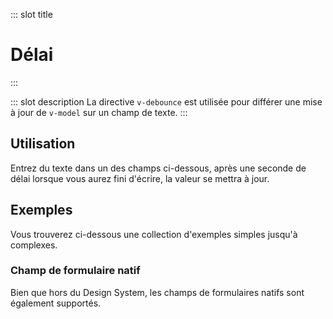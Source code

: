 ::: slot title
# Délai
:::

::: slot description
La directive `v-debounce` est utilisée pour différer une mise à jour de `v-model` sur un champ de texte.
:::

<!-- Cette directive peut par exemple être utilisée lors de l'appel à une URL suite à l'entrée d'un utilisateur dans un champ de recherche. -->

## Utilisation

Entrez du texte dans un des champs ci-dessous, après une seconde de délai lorsque vous aurez fini d'écrire, la valeur se mettra à jour.

<Example eager value="directives/debounce/examples/debounce" />

## Exemples

Vous trouverez ci-dessous une collection d'exemples simples jusqu'à complexes.

### Champ de formulaire natif

Bien que hors du Design System, les champs de formulaires natifs sont également supportés.

<Example value="directives/debounce/examples/debounce-native" />

